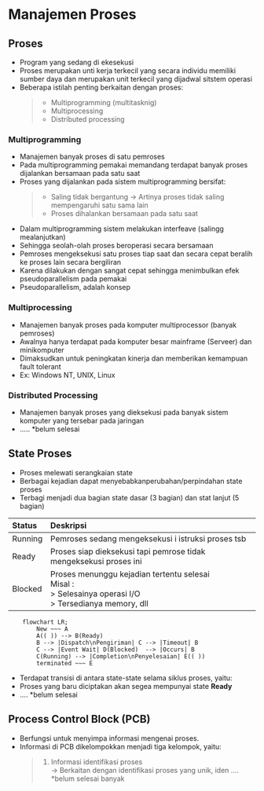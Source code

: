 # Manajemen Proses

## Proses
- Program yang sedang di ekesekusi
- Proses merupakan unti kerja terkecil yang secara individu memiliki sumber daya dan merupakan unit terkecil yang dijadwal sitstem operasi
- Beberapa istilah penting berkaitan dengan proses:
	> - Multiprogramming (multitasknig)
	> - Multiprocessing
	> - Distributed processing

### Multiprogramming
- Manajemen banyak proses di satu pemroses
- Pada multiprogramming pemakai memandang terdapat banyak proses dijalankan bersamaan pada satu saat
- Proses yang dijalankan pada sistem multiprogramming bersifat: 
	> - Saling tidak bergantung
		-> Artinya proses tidak saling mempengaruhi satu sama lain
	> - Proses dihalankan bersamaan pada satu saat
- Dalam multiprogramming sistem melakukan interfeave (salingg mealanjutkan)
- Sehingga seolah-olah proses beroperasi secara bersamaan
- Pemroses mengeksekusi satu proses tiap saat dan secara cepat beralih ke proses lain secara bergiliran
- Karena dilakukan dengan sangat cepat sehingga menimbulkan efek pseudoparallelism pada pemakai
- Pseudoparallelism, adalah konsep

### Multiprocessing
- Manajemen banyak proses pada komputer multiprocessor (banyak pemroses)
- Awalnya hanya terdapat pada komputer besar mainframe (Serveer) dan minikomputer
- Dimaksudkan untuk peningkatan kinerja dan memberikan kemampuan fault tolerant
- Ex: Windows NT, UNIX, Linux

### Distributed Processing
- Manajemen banyak proses yang dieksekusi pada banyak sistem komputer yang tersebar pada jaringan
- ..... *belum selesai

## State Proses
- Proses melewati serangkaian state
- Berbagai kejadian dapat menyebabkanperubahan/perpindahan state proses
- Terbagi menjadi dua bagian state dasar (3 bagian) dan stat lanjut (5 bagian)

<div align="center">

| Status | Deskripsi |
| :------ | :------- |
| Running | Pemroses sedang mengeksekusi i istruksi proses tsb |
| Ready | Proses siap dieksekusi tapi pemrose tidak mengeksekusi proses ini |
| Blocked | Proses menunggu kejadian tertentu selesai <br> Misal : <br> > Selesainya operasi I/O <br> > Tersedianya memory, dll |

</div>

```mermaid
	flowchart LR; 
		New ~~~ A 
		A(( )) --> B(Ready)
		B --> |Dispatch\nPengiriman| C --> |Timeout| B
		C --> |Event Wait| D(Blocked)  --> |Occurs| B
		C(Running) --> |Completion\nPenyelesaian| E(( ))
		terminated ~~~ E

```

- Terdapat transisi di antara state-state selama siklus proses, yaitu:
- Proses yang baru diciptakan akan segea mempunyai state <b>Ready</b>
- .... *belum selesai

## Process Control Block (PCB)
- Berfungsi untuk menyimpa informasi mengenai proses.
- Informasi di PCB dikelompokkan menjadi tiga kelompok, yaitu: 
	> 1. Informasi identifikasi proses <br> -> Berkaitan dengan identifikasi proses yang unik, iden .... *belum selesai banyak
